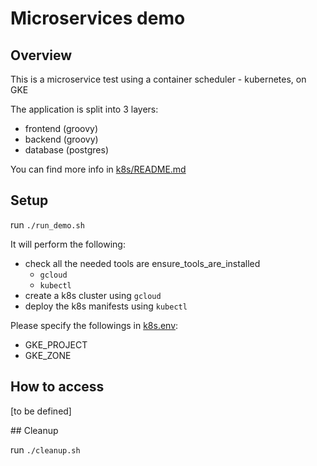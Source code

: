 # Microservices demo

## Overview

This is a microservice test using a container scheduler - kubernetes, on GKE

The application is split into 3 layers:

- frontend (groovy)
- backend (groovy)
- database (postgres)

You can find more info in [k8s/README.md](k8s/README.md)

## Setup

run `./run_demo.sh`

It will perform the following:
- check all the needed tools are ensure_tools_are_installed
  - `gcloud`
  - `kubectl`
- create a k8s cluster using `gcloud`
- deploy the k8s manifests using `kubectl`

Please specify the followings in [k8s.env](k8s.env):
- GKE_PROJECT
- GKE_ZONE

## How to access

[to be defined]

## Cleanup

run `./cleanup.sh`
